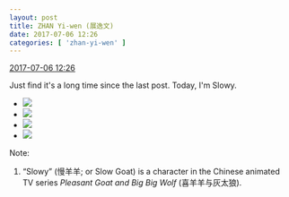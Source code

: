 ```yaml
---
layout: post
title: ZHAN Yi-wen (展逸文)
date: 2017-07-06 12:26
categories: [ 'zhan-yi-wen' ]
---
```


<div class="weibo-info">
  <a href="http://weibo.com/6108090526/Fb76P79xw">2017-07-06 12:26</a>
</div>

Just find it's a long time since the last post. Today, I'm Slowy.

<!-- more -->

<ul class="weibo-pic-list-2">
  <li class="weibo-pic">
    <a href="https://wx3.sinaimg.cn/mw690/006FmVn8ly1fha1v64nktj30k00zk45x.jpg"><img src="https://wx3.sinaimg.cn/thumb150/006FmVn8ly1fha1v64nktj30k00zk45x.jpg" /></a>
  </li>
  <li class="weibo-pic">
    <a href="https://wx1.sinaimg.cn/mw690/006FmVn8ly1fha1v6rbojj30k00zkwlx.jpg"><img src="https://wx1.sinaimg.cn/thumb150/006FmVn8ly1fha1v6rbojj30k00zkwlx.jpg" /></a>
  </li>
  <li class="weibo-pic">
    <a href="https://wx2.sinaimg.cn/mw690/006FmVn8ly1fha1v7dv3qj30k00zktf5.jpg"><img src="https://wx2.sinaimg.cn/thumb150/006FmVn8ly1fha1v7dv3qj30k00zktf5.jpg" /></a>
  </li>
  <li class="weibo-pic">
    <a href="https://wx2.sinaimg.cn/mw690/006FmVn8ly1fha1v5gl4kj30k00zkaeg.jpg"><img src="https://wx2.sinaimg.cn/thumb150/006FmVn8ly1fha1v5gl4kj30k00zkaeg.jpg" /></a>
  </li>
</ul>

Note:
1. “Slowy” (慢羊羊; or Slow Goat) is a character in the Chinese animated TV series *Pleasant Goat and Big Big Wolf* (喜羊羊与灰太狼).
